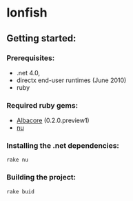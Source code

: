 # Ionfish
## Getting started:
### Prerequisites:
* .net 4.0, 
* directx end-user runtimes (June 2010)
* ruby

### Required ruby gems:
* [Albacore](http://github.com/derickbailey/Albacore) (0.2.0.preview1)
* [nu](http://nu.wikispot.org)

### Installing the .net dependencies:
`rake nu`

### Building the project:
`rake buid`

